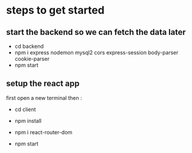 # steps to get started 

## start the backend so we can fetch the data later
- cd backend
- npm i express nodemon mysql2 cors express-session body-parser cookie-parser
- npm start 

## setup the react app
first open a new terminal then : 
- cd client
- npm install
- npm i react-router-dom

- npm start
